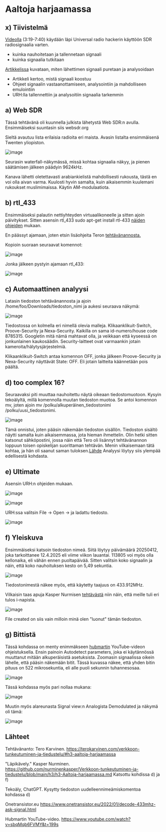 # Aaltoja harjaamassa

## x) Tiivistelmä

[Videolla](https://www.youtube.com/watch?v=sbqMqb6FVMY&t=199s) (3:19-7:40) käydään läpi Universal radio hackerin käyttöön SDR radiosignaalia varten.
- kuinka nauhoitetaan ja tallennetaan signaali
- kuinka signaalia tutkitaan

[Artikkelissa](https://www.onetransistor.eu/2022/01/decode-433mhz-ask-signal.html) kuvataan, miten lähettimen signaali puretaan ja analysoidaan
- Artikkeli kertoo, mistä signaali koostuu
- Ohjeet signaalin vastaanottamiseen, analysointiin ja mahdolliseen emulointiin
- URH:lla tallennettiin ja analysoitiin signaalia tarkemmin

## a) Web SDR

Tässä tehtävänä oli kuunnella julkista lähetystä Web SDR:n avulla. Ensimmäiseksi suuntasin siis websdr.org

Sieltä avautuu lista erilaisia radioita eri maista. Avasin listalta ensimmäisenä Twenten yliopiston. 

![image](https://github.com/user-attachments/assets/8a2d2492-19fd-45c7-9d43-5eaac4c68cc8)

Seurasin waterfall-näkymässä, missä kohtaa signaalia näkyy, ja pienen säätämisen jälkeen päädyin 9624kHz.

Kanava lähetti oletettavasti arabiankielistä mahdollisesti rukousta, tästä en voi olla aivan varma. Kuulosti hyvin samalta, kuin aikaisemmin 
kuulemani rukoukset muslimimaissa. Käytin AM-modulaatiota.

## b) rtl_433

Ensimmäiseksi palautin nettiyhteyden virtuaalikoneelle ja sitten ajoin päivitykset. 
Sitten asensin rtl_433 sudo apt-get install rtl-433 [näiden ohjeiden](https://github.com/merbanan/rtl_433) mukaan.

En päässyt ajamaan, joten etsin lisäohjeita Teron [tehtävänannosta.](https://terokarvinen.com/verkkoon-tunkeutuminen-ja-tiedustelu/#h3-aaltoja-harjaamassa)

Kopioin suoraan seuraavat komennot:

![image](https://github.com/user-attachments/assets/098d29de-fafd-4229-83d4-f5be7b429234)

Jonka jälkeen pystyin ajamaan rtl_433:

![image](https://github.com/user-attachments/assets/98937eb0-40df-40f5-af62-1662ef778ffc)

## c) Automaattinen analyysi

Latasin tiedoston tehtävänannosta ja ajoin /home/foo/Downloads/tiedoston_nimi ja aukesi seuraava näkymä:

![image](https://github.com/user-attachments/assets/f75a3a0b-5be4-4d8f-a85e-46be755332dc)

Tiedostossa on kolmella eri nimellä olevia malleja. Klikaanklikuit-Switch, Proove-Security ja Nexa-Security.
Kaikilla on sama id-numero/house code 8785315. Googletin mitä nämä mahtavat olla, ja veikkaan että kyseessä on jonkunlainen kaukosäädin. 
Security-laitteet ovat varmaankin jotain kameroita/hälytysjärjestelmiä.

Klikaanklikuit-Switch antaa komennon OFF, jonka jälkeen Proove-Security ja Nexa-Security näyttävät State: OFF.
Eli jotain laitteita käännetään pois päältä.

## d) too complex 16?

Seuraavaksi piti muuttaa nauhoitettu näytä oikeaan tiedostomuotoon. Kysyin tekoälyltä, millä komennolla muutan tiedoston muotoa. 
Se antoi komennon mv, joten ajoin mv /polku/alkuperäinen_tiedostonimi /polku/uusi_tiedostonimi.

![image](https://github.com/user-attachments/assets/b7cc14b8-a01e-4bd3-a157-2110f3479a35)

Tämä onnistui, joten pääsin näkemään tiedoston sisällön. Tiedoston sisältö näytti samalta kuin aikaisemmassa, jota hieman ihmettelin.
Olin hetki sitten katsonut sähköpostini, jossa näin että Tero oli lisännyt tehtävänannon loppuun toisen opiskelijan suorittaman tehtävän.
Menin vilkaisemaan tätä kohtaa, ja hän oli saanut saman tuloksen.[Lähde](https://github.com/nurminenkasper/Verkkoon-tunkeutuminen-ja-tiedustelu/blob/main/h3/h3-Aaltoja-harjaamassa.md) Analyysi löytyy siis ylempää edellisestä kohdasta.

## e) Ultimate

Asensin URH:n ohjeiden mukaan.  

![image](https://github.com/user-attachments/assets/b5e14141-7571-4271-8a72-4f4ad256ee5e)

![image](https://github.com/user-attachments/assets/75034075-d8ca-4a15-9fdd-84dc387aca81)

URH:ssa valitsin File -> Open -> ja ladattu tiedosto.

![image](https://github.com/user-attachments/assets/bcceb9f7-6917-4802-891c-00c03702f282)

## f) Yleiskuva

Ensimmäiseksi katsoin tiedoston nimeä. Siitä löytyy päivämäärä 20250412, joka tarkoittanee 12.4.2025 eli viime viikon lauantai. 113805 voi myös olla kellonaika, eli vähän ennen puoltapäivää.
Sitten valitsin koko signaalin ja näin, että koko nauhoituksen kesto on 5,49 sekuntia.

![image](https://github.com/user-attachments/assets/1fb5eb35-f482-4c3f-813c-a7fffd69f9ed)

Tiedostonimestä näkee myös, että käytetty taajuus on 433.912MHz.

Vilkaisin taas apuja Kasper Nurmisen [tehtävästä](https://github.com/nurminenkasper/Verkkoon-tunkeutuminen-ja-tiedustelu/blob/main/h3/h3-Aaltoja-harjaamassa.md) niin näin, että meille tuli eri tulos i-napista.

![image](https://github.com/user-attachments/assets/5d816fd6-a967-44c6-b8cf-d29d74274ca9)

File created on siis vain milloin minä olen "luonut" tämän tiedoston. 

## g) Bittistä

Tässä kohdassa on menty enimmäkseen [hubmartin](https://www.youtube.com/watch?v=sbqMqb6FVMY&t=199s) YouTube-videon ohjeistuksella.
Ensin painoin Autodetect parameters, joka ei käytännössä muuttanut mitään alkuperäisistä asetuksista.
Zoomasin signaalissa oikein lähelle, että pääsin näkemään bitit. Tässä kuvassa näkee, että yhden bitin pituus on 522 mikrosekuntia, eli alle puoli sekunnin tuhannesosaa.

![image](https://github.com/user-attachments/assets/ee0f1171-2673-4cbb-b4b8-75d41021b9e7)

Tässä kohdassa myös pari nollaa mukana: 

![image](https://github.com/user-attachments/assets/e62d8725-d9e8-48a3-b315-e974794fabd1)

Muutin myös alareunasta Signal view:n Analogista Demodulated ja näkymä oli tämä:

![image](https://github.com/user-attachments/assets/c2381b9e-04cb-4e8f-aa63-78dda9af6ac3)

## Lähteet

Tehtävänanto: Tero Karvinen. https://terokarvinen.com/verkkoon-tunkeutuminen-ja-tiedustelu/#h3-aaltoja-harjaamassa

"Läpikävely." Kasper Nurminen. https://github.com/nurminenkasper/Verkkoon-tunkeutuminen-ja-tiedustelu/blob/main/h3/h3-Aaltoja-harjaamassa.md Katsottu kohdissa d) ja f)

Tekoäly, ChatGPT. Kysytty tiedoston uudelleennimeämiskomentoa kohdassa d)

Onetransistor.eu https://www.onetransistor.eu/2022/01/decode-433mhz-ask-signal.html

Hubmartin YouTube-video. https://www.youtube.com/watch?v=sbqMqb6FVMY&t=199s


















